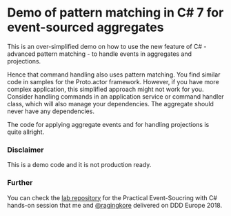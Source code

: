 # Demo of pattern matching in C# 7 for event-sourced aggregates

This is an over-simplified demo on how to use the new feature of C# - advanced pattern matching - to handle events in aggregates
and projections.

Hence that command handling also uses pattern matching. You find similar code in samples for the Proto.actor framework.
However, if you have more complex application, this simplified approach might not work for you. Consider handling commands
in an application service or command handler class, which will also manage your dependencies. The aggregate should never
have any dependencies.

The code for applying aggregate events and for handling projections is quite allright.

### Disclaimer
This is a demo code and it is not production ready.

### Further
You can check the [lab repository](https://github.com/UbiquitousAS/WorkshopEventSourcing) for the Practical Event-Soucring with C# hands-on session that me 
and [@ragingkore](https://twitter.com/ragingkore?lang=en) delivered on DDD Europe 2018.
